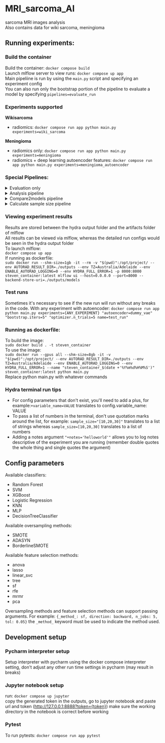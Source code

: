 # MRI_sarcoma_AI
sarcoma MRI images analysis\
Also contains data for wiki sarcoma, meningioma

## Running experiments:
### Build the container
Build the container: `docker compose build`\
Launch mlflow server to view runs: `docker compose up app`\
Main pipeliine is run by using the `main.py` script and specifying an experiment config\
You can also run only the bootstrap portion of the pipeline to evaluate a model by specifying `pipelines=evaluate_run`

### Experiments supported
**Wikisarcoma**
 - radiomics: `docker compose run app python main.py experiments=wiki_sarcoma`

**Meningioma**
 - radiomics only: `docker compose run app python main.py experiments=meningioma`
 - radiomics + deep learning autoencoder features: `docker compose run app python main.py experiments=meningioma_autoencoder`

### Special Pipelines:
<details>
<summary>Evaluation only</summary>
<code>docker compose run app python main.py experiments=meningioma pipeline._target_=src.pipeline.evaluate_run</code><br>
Accepts a `run_id` argument to analyse a specific run, or it'll analyse the last run of the experiment name in the config
</details>
<details>
<summary>Analysis pipeline</summary>
<code>docker compose run app python main.py experiments=meningioma pipeline._target_=src.pipeline.run_analysis
</code><br>
Accepts a run_id argument to analyze a specific run, or it'll analyze the last run of the experiment name in the config.
</details>
<details>
<summary>Compare2models pipeline</summary>
<code>docker compose run app python main.py experiments=meningioma pipelines=compare2models model1_run_id=??? model2_run_id=???
</code><br>
Requires specifying `model1_run_id` and `model2_run_id` to get the model and dataset artifacts
</details>
<details>
<summary>Calculate sample size pipeline</summary>
<code>docker compose run app python main.py experiments=meningioma pipeline._target_=src.pipeline.get_sample_size +sample_sizes=[115,110,100,90,80,70,60,50,40,30,20]
</code><br>
Requires specifying `model1_run_id` and `model2_run_id` to get the model and dataset artifacts
</details>


### Viewing experiment results
Results are stored between the hydra output folder and the artifacts folder of mlflow\
All results can be viewed via mlflow, whereas the detailed run configs would be seen in the hydra output folder\
To launch mlflow:\
`docker compose up app`\
If running as dockerfile:\
`sudo docker run --shm-size=1gb -it --rm -v "$(pwd)":/opt/project/ --env AUTORAD_RESULT_DIR=./outputs --env TZ=Australia/Adelaide --env ENABLE_AUTORAD_LOGGING=0 --env HYDRA_FULL_ERROR=1 -p 8000:8000 steven_container:latest mlflow ui --host=0.0.0.0 --port=8000 --backend-store-uri=./outputs/models`

### Test runs

Sometimes it's necessary to see if the new run will run without any breaks in the code.
 With any experiment with autoencoder: `docker compose run app python main.py experiments={ANY_EXPERIMENT} "autoencoder=dummy_vae" "bootstrap.iters=5" "optimizer.n_trials=5 name=test_run"`

### Running as dockerfile:
To build the image:\
`sudo docker build . -t steven_container`\
To use the image:\
`sudo docker run --gpus all --shm-size=8gb -it -v "$(pwd)":/opt/project/ --env AUTORAD_RESULT_DIR=./outputs --env TZ=Australia/Adelaide --env ENABLE_AUTORAD_LOGGING=0 --env HYDRA_FULL_ERROR=1 --name "steven_container_$(date +'%Y%m%d%H%M%S')" steven_container:latest python main.py`\
Replace python main.py with whatever commands

### Hydra terminal run tips
 - For config parameters that don't exist, you'll need to add a plus, for example:`+variable_name=VALUE` translates to config.variable_name: VALUE
 - To pass a list of numbers in the terminal, don't use quotation marks around the list, for example: `sample_size="[10,20,30]"` translates to a list of strings whereas `sample_size=[10,20,30]` translates to a list of numbers
 - Adding a notes argument `"+notes='helloworld'"` allows you to log notes descriptive of the experiment you are running (remember double quotes the whole thing and single quotes the argument)

 ## Config parameters
 Available classifiers:
- Random Forest
- SVM
- XGBoost
- Logistic Regression
- KNN
- MLP
- DecisionTreeClassifier

Available oversampling methods:
- SMOTE
- ADASYN
- BorderlineSMOTE

Available feature selection methods:
- anova
- lasso
- linear_svc
- tree
- sf
- rfe
- mrmr
- pca

Oversampling methods and feature selection methods can support passing arguments. For example: `{_method_: sf, direction: backward, n_jobs: 5, tol: 0.05}` the `_method_` keyword must be used to indicate the method used.
## Development setup ##

### Pycharm interpreter setup
Setup interpreter with pycharm using the docker compose interpreter setting, don't adjust any other run time settings 
in pycharm (may result in breaks)
### Jupyter notebook setup
run: `docker compose up jupyter`\
copy the generated token in the outputs, go to jupyter notebook and paste url and token (http://127.0.0.1:8888?token={token})
make sure the working directory in the notebook is correct before working
### Pytest
To run pytests: `docker compose run app pytest`

